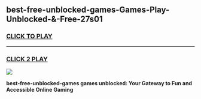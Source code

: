 
## best-free-unblocked-games-Games-Play-Unblocked-&-Free-27s01
<h3>
<a href="https://premium76.site?title=best-free-unblocked-games&ref=24A">CLICK TO PLAY</a></h3>
<hr>

<h3>
<a href="https://premium76.site?title=best-free-unblocked-games&ref=24A">CLICK 2 PLAY</a>
  
</h3>

<a href="https://premium76.site?title=best-free-unblocked-games&ref=24A"><img src="https://clearcache.store/games.png"></a>


**best-free-unblocked-games games unblocked: Your Gateway to Fun and Accessible Online Gaming**
